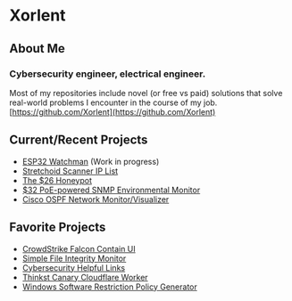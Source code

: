 # Xorlent
## About Me
### Cybersecurity engineer, electrical engineer.  
Most of my repositories include novel (or free vs paid) solutions that solve real-world problems I encounter in the course of my job.  
[https://github.com/Xorlent](https://github.com/Xorlent)  

## Current/Recent Projects
- [ESP32 Watchman](https://github.com/Xorlent/ESP32-Watchman) (Work in progress)
- [Stretchoid Scanner IP List](https://github.com/Xorlent/Stretchoid)
- [The $26 Honeypot](https://github.com/Xorlent/The-26-Dollar-Honeypot)
- [$32 PoE-powered SNMP Environmental Monitor](https://github.com/Xorlent/PoESP32-SNMP-Environmental-Monitor)
- [Cisco OSPF Network Monitor/Visualizer](https://github.com/Xorlent/Cisco-OSPF-Monitor) 

## Favorite Projects
- [CrowdStrike Falcon Contain UI](https://github.com/Xorlent/Falcon-Contain)
- [Simple File Integrity Monitor](https://github.com/Xorlent/SimpleFIM)
- [Cybersecurity Helpful Links](https://github.com/Xorlent/Cybersec-Links)
- [Thinkst Canary Cloudflare Worker](https://github.com/Xorlent/Canary-Cloudflare)
- [Windows Software Restriction Policy Generator](https://github.com/Xorlent/Windows-SRP-Policy-Generator) 
